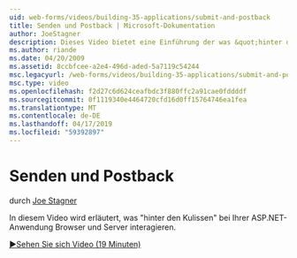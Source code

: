 ```yaml
---
uid: web-forms/videos/building-35-applications/submit-and-postback
title: Senden und Postback | Microsoft-Dokumentation
author: JoeStagner
description: Dieses Video bietet eine Einführung der was &quot;hinter den Kulissen&quot; bei Ihrer ASP.NET-Anwendung Browser und Server interagieren.
ms.author: riande
ms.date: 04/20/2009
ms.assetid: 8ccbfcee-a2e4-496d-aded-5a7119c54244
msc.legacyurl: /web-forms/videos/building-35-applications/submit-and-postback
msc.type: video
ms.openlocfilehash: f2d27c6d624ceafbdc3f880ffc2a91cae0fddddf
ms.sourcegitcommit: 0f1119340e4464720cfd16d0ff15764746ea1fea
ms.translationtype: MT
ms.contentlocale: de-DE
ms.lasthandoff: 04/17/2019
ms.locfileid: "59392897"
---
```

# <a name="submit-and-postback"></a>Senden und Postback

durch [Joe Stagner](https://github.com/JoeStagner)

In diesem Video wird erläutert, was &quot;hinter den Kulissen&quot; bei Ihrer ASP.NET-Anwendung Browser und Server interagieren.

[&#9654;Sehen Sie sich Video (19 Minuten)](https://channel9.msdn.com/Blogs/ASP-NET-Site-Videos/submit-and-postback)
